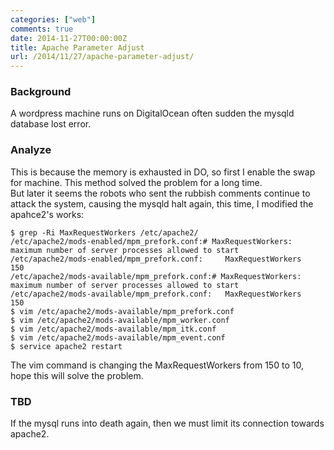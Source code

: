 ```yaml
---
categories: ["web"]
comments: true
date: 2014-11-27T00:00:00Z
title: Apache Parameter Adjust
url: /2014/11/27/apache-parameter-adjust/
---
```


### Background
A wordpress machine runs on DigitalOcean often sudden the mysqld database lost error. 
### Analyze
This is because the memory is exhausted in DO, so first I enable the swap for machine. This method solved the problem for a long time.     
But later it seems the robots who sent the rubbish comments continue to attack the system, causing the mysqld halt again, this time, I modified the apahce2's works:     

```
$ grep -Ri MaxRequestWorkers /etc/apache2/
/etc/apache2/mods-enabled/mpm_prefork.conf:# MaxRequestWorkers: maximum number of server processes allowed to start
/etc/apache2/mods-enabled/mpm_prefork.conf:     MaxRequestWorkers         150
/etc/apache2/mods-available/mpm_prefork.conf:# MaxRequestWorkers: maximum number of server processes allowed to start
/etc/apache2/mods-available/mpm_prefork.conf:   MaxRequestWorkers         150
$ vim /etc/apache2/mods-available/mpm_prefork.conf
$ vim /etc/apache2/mods-available/mpm_worker.conf
$ vim /etc/apache2/mods-available/mpm_itk.conf
$ vim /etc/apache2/mods-available/mpm_event.conf
$ service apache2 restart

```
The vim command is changing the MaxRequestWorkers from 150 to 10, hope this will solve the problem.    
### TBD
If the mysql runs into death again, then we must limit its connection towards apache2.    

